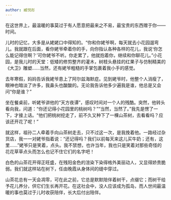 ```yaml
---
author: 臧悦彤
---
```


在这世界上，最温暖的事莫过于有人愿意把最来之不易，最宝贵的东西赠于你——时间。

儿时的记忆，大多是从姥姥口中得知的。“你和你姥爷啊，每天就去小花园遛弯儿。我就跟在后面，看你姥爷牵着你的手，向你指认各种各样的花儿，我说‘你怎么能记得住啊？’可你姥爷不听。你走累了，他就抱着你，继续和你聊花儿。”小花园，是我儿时的天堂：低矮的修剪整齐的灌木，树枝头悬挂的红果子与仿制精美的《大卫》雕塑......当然，还有姥爷粗糙的手掌包裹着我小手的感觉。

去年寒假，妈妈告诉我姥爷患上了阿尔兹海默症。见到姥爷时，他整个人消瘦了，眼神也暗淡了许多，我鼻头也酸酸的。无论我告诉他多少遍我是谁，他总是又会问“你是谁？”

坐在餐桌前，听姥爷讲他的“天方夜谭”，感叹时间对一个人的残酷。突然，他转头看向我，问道：“你还记得小花园里的桃树吗？”“当然，当然了。”我先是愣了一下，才接上话。“他们把桃树挖走了，前不久又种下了一棵山茶树，去看看吗？应该还开花了呢！”

就这样，祖孙二人牵着手向山茶树走去，只不过这一次，是我挽着他。一路经过杂货店，我一一对姥爷指着说：“还记得吗？我们以前每天来这儿买牛奶；还有，这里......”姥爷只是笑着，点头。我不禁想，也许当年，我也只是笑着对那些奇怪的花花草草点头而怎么也记不住它们的名字吧！

白色的山茶花开得正旺盛，在残阳金色的渲染下染得格外美丽动人，又显得娇贵脆弱。我们就这样站在树下，任由晚霞从身体间的缝中穿过。

山茶花总有一天会凋零，可在此之前，它总是默默陪伴着树干，点缀它；而树干给予花儿养分，供它们生长再开花。在这社会中，没人应该成为孤岛，而人世间最温暖的事也莫过于儿时收获陪伴，长大后付出陪伴。
